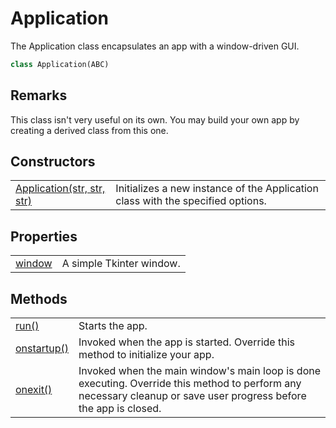 # Application
The Application class encapsulates an app with a window-driven GUI.

```Python
class Application(ABC)
```

## Remarks
This class isn't very useful on its own. You may build your own app by creating a derived class from this one.

## Constructors
| | |
| --------------- | --------------- |
| [Application(str, str, str)](Application/init.md) | Initializes a new instance of the Application class with the specified options. |

## Properties
| | |
| --------------- | --------------- |
| [window](Application/window.md) | A simple Tkinter window. |

## Methods
| | |
| --------------- | --------------- |
| [run()](Application/run.md) | Starts the app. |
| [onstartup()](Application/onstartup.md) | Invoked when the app is started. Override this method to initialize your app. |
| [onexit()](Application/onexit.md) | Invoked when the main window's main loop is done executing. Override this method to perform any necessary cleanup or save user progress before the app is closed. |